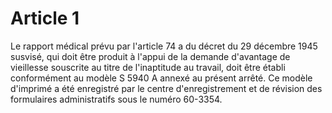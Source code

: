 # Article 1

Le rapport médical prévu par l'article 74 a du décret du 29 décembre 1945 susvisé, qui doit être produit à l'appui de la demande d'avantage de vieillesse souscrite au titre de l'inaptitude au travail, doit être établi conformément au modèle S 5940 A annexé au présent arrêté. Ce modèle d'imprimé a été enregistré par le centre d'enregistrement et de révision des formulaires administratifs sous le numéro 60-3354.
